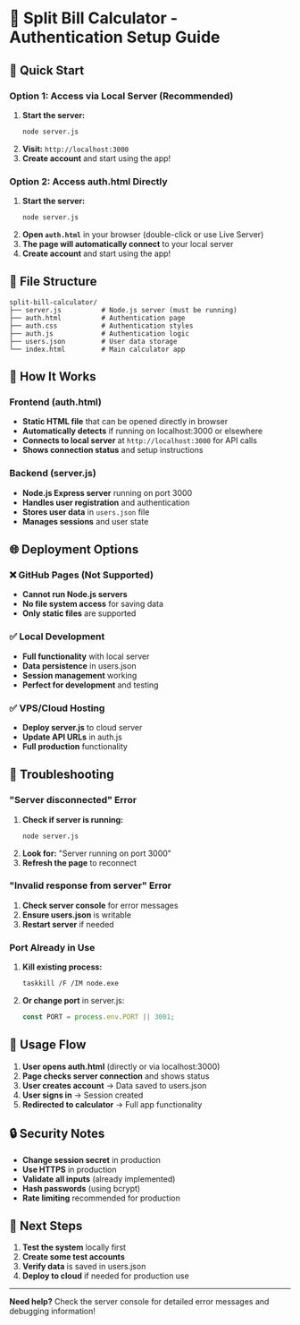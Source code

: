 # 🔐 Split Bill Calculator - Authentication Setup Guide

## 🚀 Quick Start

### Option 1: Access via Local Server (Recommended)
1. **Start the server:**
   ```bash
   node server.js
   ```
2. **Visit:** `http://localhost:3000`
3. **Create account** and start using the app!

### Option 2: Access auth.html Directly
1. **Start the server:**
   ```bash
   node server.js
   ```
2. **Open `auth.html`** in your browser (double-click or use Live Server)
3. **The page will automatically connect** to your local server
4. **Create account** and start using the app!

## 📁 File Structure
```
split-bill-calculator/
├── server.js          # Node.js server (must be running)
├── auth.html          # Authentication page
├── auth.css           # Authentication styles
├── auth.js            # Authentication logic
├── users.json         # User data storage
└── index.html         # Main calculator app
```

## 🔧 How It Works

### Frontend (auth.html)
- **Static HTML file** that can be opened directly in browser
- **Automatically detects** if running on localhost:3000 or elsewhere
- **Connects to local server** at `http://localhost:3000` for API calls
- **Shows connection status** and setup instructions

### Backend (server.js)
- **Node.js Express server** running on port 3000
- **Handles user registration** and authentication
- **Stores user data** in `users.json` file
- **Manages sessions** and user state

## 🌐 Deployment Options

### ❌ GitHub Pages (Not Supported)
- **Cannot run Node.js servers**
- **No file system access** for saving data
- **Only static files** are supported

### ✅ Local Development
- **Full functionality** with local server
- **Data persistence** in users.json
- **Session management** working
- **Perfect for development** and testing

### ✅ VPS/Cloud Hosting
- **Deploy server.js** to cloud server
- **Update API URLs** in auth.js
- **Full production** functionality

## 🚨 Troubleshooting

### "Server disconnected" Error
1. **Check if server is running:**
   ```bash
   node server.js
   ```
2. **Look for:** "Server running on port 3000"
3. **Refresh the page** to reconnect

### "Invalid response from server" Error
1. **Check server console** for error messages
2. **Ensure users.json** is writable
3. **Restart server** if needed

### Port Already in Use
1. **Kill existing process:**
   ```bash
   taskkill /F /IM node.exe
   ```
2. **Or change port** in server.js:
   ```javascript
   const PORT = process.env.PORT || 3001;
   ```

## 📱 Usage Flow

1. **User opens auth.html** (directly or via localhost:3000)
2. **Page checks server connection** and shows status
3. **User creates account** → Data saved to users.json
4. **User signs in** → Session created
5. **Redirected to calculator** → Full app functionality

## 🔒 Security Notes

- **Change session secret** in production
- **Use HTTPS** in production
- **Validate all inputs** (already implemented)
- **Hash passwords** (using bcrypt)
- **Rate limiting** recommended for production

## 🎯 Next Steps

1. **Test the system** locally first
2. **Create some test accounts**
3. **Verify data** is saved in users.json
4. **Deploy to cloud** if needed for production use

---

**Need help?** Check the server console for detailed error messages and debugging information!
